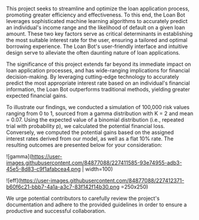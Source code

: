 This project seeks to streamline and optimize the loan application process, promoting greater efficiency and effectiveness. To this end, the Loan Bot leverages sophisticated machine learning algorithms to accurately predict an individual's income range and the likelihood of default on a given loan amount. These two key factors serve as critical determinants in establishing the most suitable interest rate for the user, ensuring a tailored and optimal borrowing experience. The Loan Bot's user-friendly interface and intuitive design serve to alleviate the often daunting nature of loan applications.

The significance of this project extends far beyond its immediate impact on loan application processes, and has wide-ranging implications for financial decision-making. By leveraging cutting-edge technology to accurately predict the most appropriate interest rate based on an individual's financial information, the Loan Bot outperforms traditional methods, yielding greater expected financial gains.

To illustrate our findings, we conducted a simulation of 100,000 risk values ranging from 0 to 1, sourced from a gamma distribution with K = 2 and mean = 0.07. Using the expected value of a binomial distribution (i.e., repeated trial with probability p), we calculated the potential financial loss. Conversely, we computed the potential gains based on the assigned interest rates derived from our model, as well as a flat 10% rate. The resulting outcomes are presented below for your consideration:

![gamma](https://user-images.githubusercontent.com/84877088/227411585-93e74955-adb3-45e5-8d83-c9f1afabcea4.png | width=100)

![eff](https://user-images.githubusercontent.com/84877088/227412371-b60f6c21-bbb7-4a1a-a3c7-83f142f14b30.png =250x250)



We urge potential contributors to carefully review the project's documentation and adhere to the provided guidelines in order to ensure a productive and successful collaboration.
